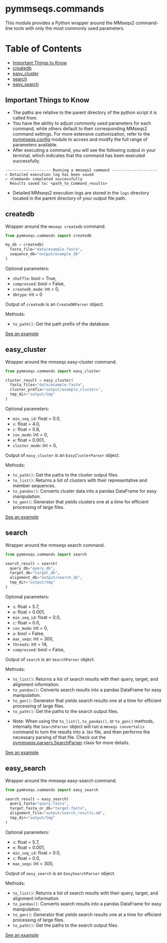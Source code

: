 # pymmseqs.commands
This module provides a Python wrapper around the MMseqs2 command-line tools with only the most commonly used parameters.


# Table of Contents
- [Important Things to Know](#important-things-to-know)
- [createdb](#createdb)
- [easy_cluster](#easy_cluster)
- [search](#search)
- [easy_search](#easy_search)


## Important Things to Know
- The paths are relative to the parent directory of the python script it is called from.
- You have the ability to adjust commonly used parameters for each command, while others default to their corresponding MMseqs2 command settings. For more extensive customization, refer to the [pymmseqs.config](./config.md) module to access and modify the full range of parameters available.
- After executing a command, you will see the following output in your terminal, which indicates that the command has been executed successfully.
```
-------------------- Running a mmseqs2 command --------------------
✓ Detailed execution log has been saved
✓ <Command> completed successfully
  Results saved to: <path_to_Command_results>
```
- Detailed MMseqs2 execution logs are stored in the `logs` directory located in the parent directory of your output file path.


## createdb
Wrapper around the `mmseqs createdb` command.

```python
from pymmseqs.commands import createdb

my_db = createdb(
  fasta_file="data/example.fasta",
  sequence_db="output/example_db"
)
```

Optional parameters:
- `shuffle`: bool = True,
- `compressed`: bool = False,
- `createdb_mode`: int = 0,
- `dbtype`: int = 0

Output of `createdb` is an `CreateDBParser` object.

Methods:
- `to_path()`: Get the path prefix of the database.

[See an example](../examples/commands_module/createdb_ex.py)


## easy_cluster
Wrapper around the mmseqs easy-cluster command.

```python
from pymmseqs.commands import easy_cluster

cluster_result = easy_cluster(
  fasta_files="data/example.fasta",
  cluster_prefix="output/example_clusters",
  tmp_dir="output/tmp"
)
```

Optional parameters:
- `min_seq_id`: float = 0.0,
- `s`: float = 4.0,
- `c`: float = 0.8,
- `cov_mode`: int = 0,
- `e`: float = 0.001,
- `cluster_mode`: int = 0,

Output of `easy_cluster` is an `EasyClusterParser` object.

Methods:
- `to_path()`: Get the paths to the cluster output files.
- `to_list()`: Returns a list of clusters with their representative and member sequences.
- `to_pandas()`: Converts cluster data into a pandas DataFrame for easy manipulation.
- `to_gen()`: Generator that yields clusters one at a time for efficient processing of large files.

[See an example](../examples/commands_module/easy_cluster_ex.py)


## search
Wrapper around the mmseqs search command.

```python
from pymmseqs.commands import search

search_result = search(
  query_db="query_db",
  target_db="target_db",
  alignment_db="output/search_db",
  tmp_dir="output/tmp"
)
```

Optional parameters:
- `s`: float = 5.7,
- `e`: float = 0.001,
- `min_seq_id`: float = 0.0,
- `c`: float = 0.0,
- `cov_mode`: int = 0,
- `a`: bool = False,
- `max_seqs`: int = 300,
- `threads`: int = 14,
- `compressed`: bool = False,

Output of `search` is an `SearchParser` object.

Methods:
- `to_list()`: Returns a list of search results with their query, target, and alignment information.
- `to_pandas()`: Converts search results into a pandas DataFrame for easy manipulation.
- `to_gen()`: Generator that yields search results one at a time for efficient processing of large files.
- `to_path()`: Get the paths to the search output files.

* Note: When using the `to_list()`, `to_pandas()`, or `to_gen()` methods, internally the `SearchParser` object will run a `mmseqs convertalis` command to turn the results into a .tsv file, and then performs the necessary parsing of that file. Check out the [pymmseqs.parsers.SearchParser](./parsers.md#SearchParser) class for more details.

[See an example](../examples/commands_module/search_ex.py)


## easy_search
Wrapper around the mmseqs easy-search command.

```python
from pymmseqs.commands import easy_search

search_result = easy_search(
  query_fasta="query.fasta",
  target_fasta_or_db="target.fasta",
  alignment_file="output/search_results.m8",
  tmp_dir="output/tmp"
)
```

Optional parameters:
- `s`: float = 5.7,
- `e`: float = 0.001,
- `min_seq_id`: float = 0.0,
- `c`: float = 0.0,
- `max_seqs`: int = 300,

Output of `easy_search` is an `EasySearchParser` object.

Methods:
- `to_list()`: Returns a list of search results with their query, target, and alignment information.
- `to_pandas()`: Converts search results into a pandas DataFrame for easy manipulation.
- `to_gen()`: Generator that yields search results one at a time for efficient processing of large files.
- `to_path()`: Get the paths to the search output files.

[See an example](../examples/commands_module/easy_search_ex.py)

